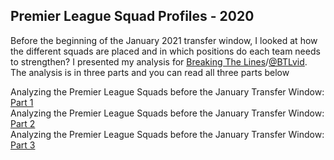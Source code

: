 ## Premier League Squad Profiles - 2020 ##

Before the beginning of the January 2021 transfer window, I looked at how the different squads are placed and in which positions do each team needs to 
strengthen? I presented my analysis for [Breaking The Lines](https://breakingthelines.com/)/[@BTLvid](https://twitter.com/btlvid?lang=en). The analysis is in
three parts and you can read all three parts below

Analyzing the Premier League Squads before the January Transfer Window: [Part 1](https://breakingthelines.com/squad-analysis/analyzing-the-premier-league-squads-before-the-january-transfer-window-part-1/)  
Analyzing the Premier League Squads before the January Transfer Window: [Part 2](https://breakingthelines.com/squad-analysis/analyzing-the-premier-league-squads-before-the-january-transfer-window-part-2/)  
Analyzing the Premier League Squads before the January Transfer Window: [Part 3](https://breakingthelines.com/squad-analysis/analyzing-the-premier-league-squads-before-the-january-transfer-window-part-3/)  
